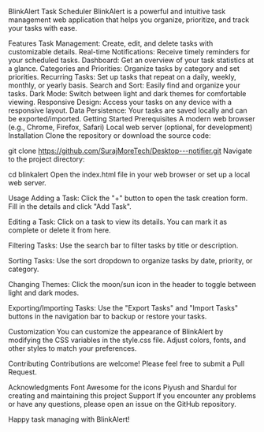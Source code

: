 BlinkAlert Task Scheduler
BlinkAlert is a powerful and intuitive task management web application that helps you organize, prioritize, and track your tasks with ease.

Features
Task Management: Create, edit, and delete tasks with customizable details.
Real-time Notifications: Receive timely reminders for your scheduled tasks.
Dashboard: Get an overview of your task statistics at a glance.
Categories and Priorities: Organize tasks by category and set priorities.
Recurring Tasks: Set up tasks that repeat on a daily, weekly, monthly, or yearly basis.
Search and Sort: Easily find and organize your tasks.
Dark Mode: Switch between light and dark themes for comfortable viewing.
Responsive Design: Access your tasks on any device with a responsive layout.
Data Persistence: Your tasks are saved locally and can be exported/imported.
Getting Started
Prerequisites
A modern web browser (e.g., Chrome, Firefox, Safari)
Local web server (optional, for development)
Installation
Clone the repository or download the source code:

git clone https://github.com/SurajMoreTech/Desktop---notifier.git
Navigate to the project directory:

cd blinkalert
Open the index.html file in your web browser or set up a local web server.

Usage
Adding a Task: Click the "+" button to open the task creation form. Fill in the details and click "Add Task".

Editing a Task: Click on a task to view its details. You can mark it as complete or delete it from here.

Filtering Tasks: Use the search bar to filter tasks by title or description.

Sorting Tasks: Use the sort dropdown to organize tasks by date, priority, or category.

Changing Themes: Click the moon/sun icon in the header to toggle between light and dark modes.

Exporting/Importing Tasks: Use the "Export Tasks" and "Import Tasks" buttons in the navigation bar to backup or restore your tasks.

Customization
You can customize the appearance of BlinkAlert by modifying the CSS variables in the style.css file. Adjust colors, fonts, and other styles to match your preferences.

Contributing
Contributions are welcome! Please feel free to submit a Pull Request.

Acknowledgments
Font Awesome for the icons
Piyush and Shardul for creating and maintaining this project
Support
If you encounter any problems or have any questions, please open an issue on the GitHub repository.

Happy task managing with BlinkAlert!
